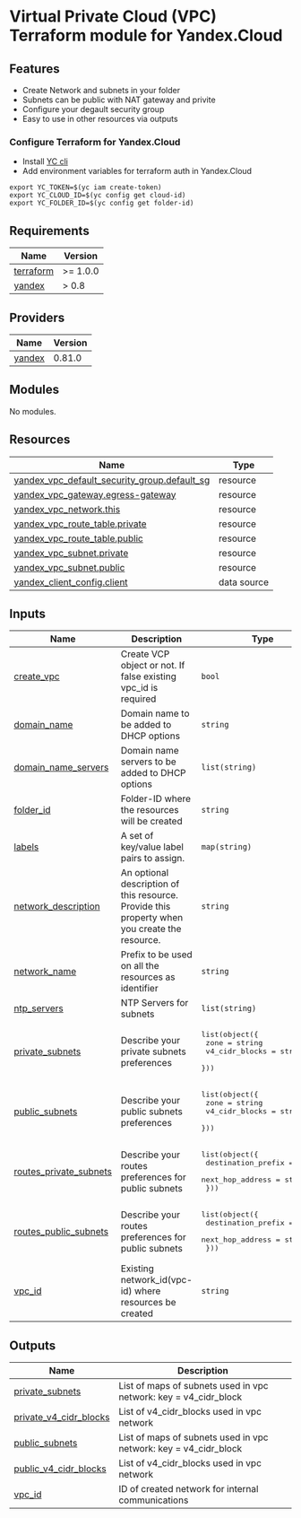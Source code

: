 # Virtual Private Cloud (VPC) Terraform module for Yandex.Cloud

## Features

- Create Network and subnets in your folder
- Subnets can be public with NAT gateway and privite
- Configure your degault security group
- Easy to use in other resources via outputs

### Configure Terraform for Yandex.Cloud

- Install [YC cli](https://cloud.yandex.com/docs/cli/quickstart)
- Add environment variables for terraform auth in Yandex.Cloud

```
export YC_TOKEN=$(yc iam create-token)
export YC_CLOUD_ID=$(yc config get cloud-id)
export YC_FOLDER_ID=$(yc config get folder-id)
```

<!-- BEGINNING OF PRE-COMMIT-TERRAFORM DOCS HOOK -->

## Requirements

| Name                                                                     | Version  |
| ------------------------------------------------------------------------ | -------- |
| <a name="requirement_terraform"></a> [terraform](#requirement_terraform) | >= 1.0.0 |
| <a name="requirement_yandex"></a> [yandex](#requirement_yandex)          | > 0.8    |

## Providers

| Name                                                      | Version |
| --------------------------------------------------------- | ------- |
| <a name="provider_yandex"></a> [yandex](#provider_yandex) | 0.81.0  |

## Modules

No modules.

## Resources

| Name                                                                                                                                                         | Type        |
| ------------------------------------------------------------------------------------------------------------------------------------------------------------ | ----------- |
| [yandex_vpc_default_security_group.default_sg](https://registry.terraform.io/providers/yandex-cloud/yandex/latest/docs/resources/vpc_default_security_group) | resource    |
| [yandex_vpc_gateway.egress-gateway](https://registry.terraform.io/providers/yandex-cloud/yandex/latest/docs/resources/vpc_gateway)                           | resource    |
| [yandex_vpc_network.this](https://registry.terraform.io/providers/yandex-cloud/yandex/latest/docs/resources/vpc_network)                                     | resource    |
| [yandex_vpc_route_table.private](https://registry.terraform.io/providers/yandex-cloud/yandex/latest/docs/resources/vpc_route_table)                          | resource    |
| [yandex_vpc_route_table.public](https://registry.terraform.io/providers/yandex-cloud/yandex/latest/docs/resources/vpc_route_table)                           | resource    |
| [yandex_vpc_subnet.private](https://registry.terraform.io/providers/yandex-cloud/yandex/latest/docs/resources/vpc_subnet)                                    | resource    |
| [yandex_vpc_subnet.public](https://registry.terraform.io/providers/yandex-cloud/yandex/latest/docs/resources/vpc_subnet)                                     | resource    |
| [yandex_client_config.client](https://registry.terraform.io/providers/yandex-cloud/yandex/latest/docs/data-sources/client_config)                            | data source |

## Inputs

| Name                                                                                                | Description                                                                                   | Type                                                                                           | Default               | Required |
| --------------------------------------------------------------------------------------------------- | --------------------------------------------------------------------------------------------- | ---------------------------------------------------------------------------------------------- | --------------------- | :------: |
| <a name="input_create_vpc"></a> [create_vpc](#input_create_vpc)                                     | Create VCP object or not. If false existing vpc_id is required                                | `bool`                                                                                         | `true`                |    no    |
| <a name="input_domain_name"></a> [domain_name](#input_domain_name)                                  | Domain name to be added to DHCP options                                                       | `string`                                                                                       | `null`                |    no    |
| <a name="input_domain_name_servers"></a> [domain_name_servers](#input_domain_name_servers)          | Domain name servers to be added to DHCP options                                               | `list(string)`                                                                                 | `[]`                  |    no    |
| <a name="input_folder_id"></a> [folder_id](#input_folder_id)                                        | Folder-ID where the resources will be created                                                 | `string`                                                                                       | `null`                |    no    |
| <a name="input_labels"></a> [labels](#input_labels)                                                 | A set of key/value label pairs to assign.                                                     | `map(string)`                                                                                  | `null`                |    no    |
| <a name="input_network_description"></a> [network_description](#input_network_description)          | An optional description of this resource. Provide this property when you create the resource. | `string`                                                                                       | `"terraform-created"` |    no    |
| <a name="input_network_name"></a> [network_name](#input_network_name)                               | Prefix to be used on all the resources as identifier                                          | `string`                                                                                       | n/a                   |   yes    |
| <a name="input_ntp_servers"></a> [ntp_servers](#input_ntp_servers)                                  | NTP Servers for subnets                                                                       | `list(string)`                                                                                 | `[]`                  |    no    |
| <a name="input_private_subnets"></a> [private_subnets](#input_private_subnets)                      | Describe your private subnets preferences                                                     | <pre>list(object({<br> zone = string<br> v4_cidr_blocks = string<br> }))</pre>                 | `null`                |    no    |
| <a name="input_public_subnets"></a> [public_subnets](#input_public_subnets)                         | Describe your public subnets preferences                                                      | <pre>list(object({<br> zone = string<br> v4_cidr_blocks = string<br> }))</pre>                 | `null`                |    no    |
| <a name="input_routes_private_subnets"></a> [routes_private_subnets](#input_routes_private_subnets) | Describe your routes preferences for public subnets                                           | <pre>list(object({<br> destination_prefix = string<br> next_hop_address = string<br> }))</pre> | `null`                |    no    |
| <a name="input_routes_public_subnets"></a> [routes_public_subnets](#input_routes_public_subnets)    | Describe your routes preferences for public subnets                                           | <pre>list(object({<br> destination_prefix = string<br> next_hop_address = string<br> }))</pre> | `null`                |    no    |
| <a name="input_vpc_id"></a> [vpc_id](#input_vpc_id)                                                 | Existing network_id(vpc-id) where resources be created                                        | `string`                                                                                       | `null`                |    no    |

## Outputs

| Name                                                                                                  | Description                                                      |
| ----------------------------------------------------------------------------------------------------- | ---------------------------------------------------------------- |
| <a name="output_private_subnets"></a> [private_subnets](#output_private_subnets)                      | List of maps of subnets used in vpc network: key = v4_cidr_block |
| <a name="output_private_v4_cidr_blocks"></a> [private_v4_cidr_blocks](#output_private_v4_cidr_blocks) | List of v4_cidr_blocks used in vpc network                       |
| <a name="output_public_subnets"></a> [public_subnets](#output_public_subnets)                         | List of maps of subnets used in vpc network: key = v4_cidr_block |
| <a name="output_public_v4_cidr_blocks"></a> [public_v4_cidr_blocks](#output_public_v4_cidr_blocks)    | List of v4_cidr_blocks used in vpc network                       |
| <a name="output_vpc_id"></a> [vpc_id](#output_vpc_id)                                                 | ID of created network for internal communications                |

<!-- END OF PRE-COMMIT-TERRAFORM DOCS HOOK -->
